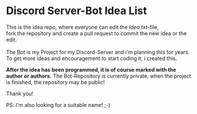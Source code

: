 # Discord Server-Bot Idea List

This is the idea repo, where everyone can edit the *Idea.txt*-file,<br>fork the repository and create a pull request to commit the new idea or the edit.
<br><br>The Bot is my Project for my Discord-Server and i'm planning this for years.
<br>To get more ideas and encouragement to start coding it, i created this.

**After the idea has been programmed, it is of course marked with the author or authors.**
The Bot-Repository is currently private, when the project is finished, the repository may be public!

Thank you!

PS: I'm also looking for a suitable name! ;-)
